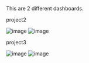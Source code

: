 This are 2 different dashboards.

project2 

![image](https://github.com/user-attachments/assets/f8aab304-2c7c-4889-99be-3e05c1a4babd)
![image](https://github.com/user-attachments/assets/1a4fdac0-a6ca-4517-aa22-fd0e758668d8)

project3

![image](https://github.com/user-attachments/assets/b4a433ba-dacb-4fcb-8b0a-9252b2a16b8c)
![image](https://github.com/user-attachments/assets/341de337-6aca-4d66-ab4a-435707f589f1)

